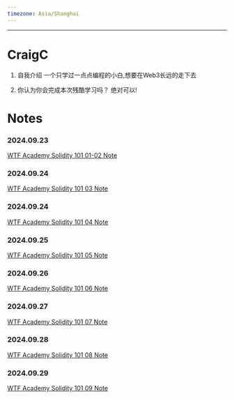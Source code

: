 ```yaml
---
timezone: Asia/Shanghai
---
```


---

# CraigC

1. 自我介绍
一个只学过一点点编程的小白,想要在Web3长远的走下去

2. 你认为你会完成本次残酷学习吗？
绝对可以!
   
# Notes

<!-- Content_START -->
### 2024.09.23
[WTF Academy Solidity 101 01-02 Note](content/CraigC/01-02.md)

### 2024.09.24
[WTF Academy Solidity 101 03 Note](content/CraigC/03.md)

### 2024.09.24
[WTF Academy Solidity 101 04 Note](content/CraigC/04.md)

### 2024.09.25
[WTF Academy Solidity 101 05 Note](content/CraigC/05.md)

### 2024.09.26
[WTF Academy Solidity 101 06 Note](content/CraigC/06.md)

### 2024.09.27
[WTF Academy Solidity 101 07 Note](content/CraigC/07.md)

### 2024.09.28
[WTF Academy Solidity 101 08 Note](content/CraigC/08.md)


### 2024.09.29
[WTF Academy Solidity 101 09 Note](content/CraigC/09.md)

<!-- Content_END -->




